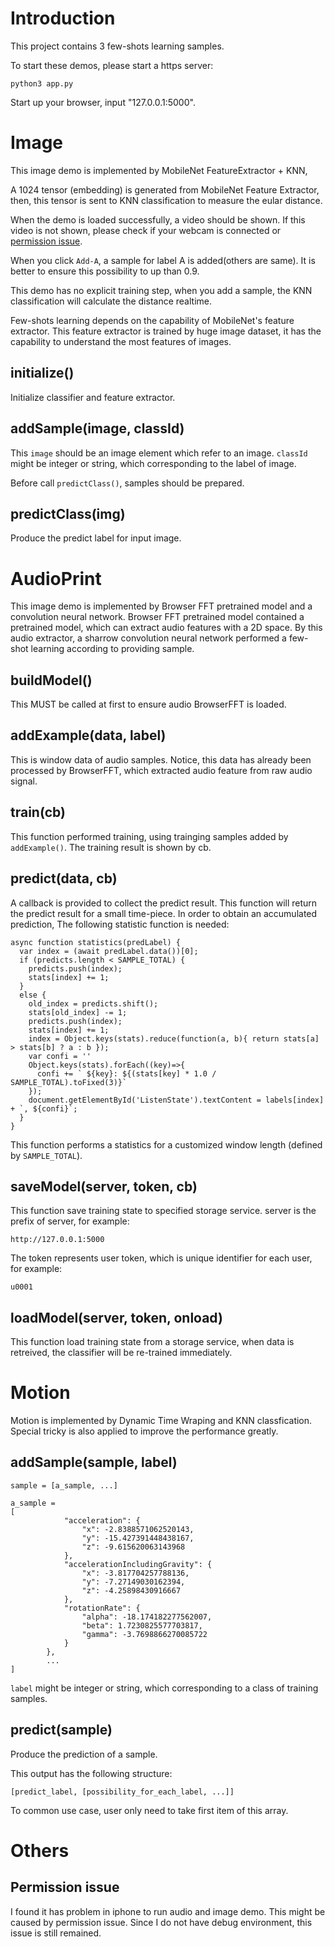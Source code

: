 # Introduction

This project contains 3 few-shots learning samples.

To start these demos, please start a https server:

```
python3 app.py
```

Start up your browser, input "127.0.0.1:5000".

# Image

This image demo is implemented by MobileNet FeatureExtractor + KNN,

A 1024 tensor (embedding) is generated from MobileNet Feature Extractor,
then, this tensor is sent to KNN classification to measure the eular distance.

When the demo is loaded successfully, a video should be shown. If this video
is not shown, please check if your webcam is connected or [permission issue](#permission-issue).

When you click `Add-A`, a sample for label A is added(others are same). It is better to ensure this possibility to up than 0.9.

This demo has no explicit training step, when you add a sample, the KNN classification will calculate the distance realtime. 

Few-shots learning depends on the capability of MobileNet's feature extractor.
This feature extractor is trained by huge image dataset, it has the capability to understand the most features of images.

## initialize()
Initialize classifier and feature extractor.

## addSample(image, classId)
This `image` should be an image element which refer to an image.
`classId` might be integer or string, which corresponding to the label of image.

Before call `predictClass()`, samples should be prepared.

## predictClass(img)
Produce the predict label for input image.

# AudioPrint

This image demo is implemented by Browser FFT pretrained model and a convolution
neural network. Browser FFT pretrained model contained a pretrained model, which can extract audio features with a 2D space. By this audio extractor,
a sharrow convolution neural network performed a few-shot learning according to providing sample.

## buildModel()
This MUST be called at first to ensure audio BrowserFFT is loaded.

## addExample(data, label)
This is window data of audio samples. Notice, this data has already been processed by BrowserFFT, which extracted audio feature from raw audio signal.

## train(cb)
This function performed training, using trainging samples added by `addExample()`. The training result is shown by cb.

## predict(data, cb)
A callback is provided to collect the predict result. This function will return the predict result for a small time-piece. In order to obtain an accumulated prediction, The following statistic function is needed:
```
async function statistics(predLabel) {
  var index = (await predLabel.data())[0];
  if (predicts.length < SAMPLE_TOTAL) {
    predicts.push(index);
    stats[index] += 1;
  }
  else {
    old_index = predicts.shift();
    stats[old_index] -= 1;
    predicts.push(index);
    stats[index] += 1;
    index = Object.keys(stats).reduce(function(a, b){ return stats[a] > stats[b] ? a : b });
    var confi = ''
    Object.keys(stats).forEach((key)=>{
      confi += ` ${key}: ${(stats[key] * 1.0 / SAMPLE_TOTAL).toFixed(3)}`
    });
    document.getElementById('ListenState').textContent = labels[index] + `, ${confi}`;
  }
}
```

This function performs a statistics for a customized window length (defined by `SAMPLE_TOTAL`).

## saveModel(server, token, cb)
This function save training state to specified storage service.
server is the prefix of server, for example:
```
http://127.0.0.1:5000
```
The token represents user token, which is unique identifier for each user, for example:
```
u0001
```

## loadModel(server, token, onload)
This function load training state from a storage service, when data is retreived, the classifier will be re-trained immediately.


# Motion

Motion is implemented by Dynamic Time Wraping and KNN classfication.
Special tricky is also applied to improve the performance greatly.

## addSample(sample, label)
```
sample = [a_sample, ...]

a_sample = 
[
			"acceleration": {
				"x": -2.8388571062520143,
				"y": -15.427391448438167,
				"z": -9.615620063143968
			},
			"accelerationIncludingGravity": {
				"x": -3.817704257788136,
				"y": -7.27149030162394,
				"z": -4.25898430916667
			},
			"rotationRate": {
				"alpha": -18.174182277562007,
				"beta": 1.7230825577703817,
				"gamma": -3.7698866270085722
			}
		},
        ...
]
```

`label` might be integer or string, which corresponding to a class of training samples.

## predict(sample)
Produce the prediction of a sample.

This output has the following structure:

```
[predict_label, [possibility_for_each_label, ...]]
```

To common use case, user only need to take first item of this array.

# Others

## Permission issue

I found it has problem in iphone to run audio and image demo.
This might be caused by permission issue. Since I do not have debug environment, this issue is still remained.


